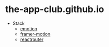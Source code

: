 # the-app-club.github.io

- Stack
  - [emotion](https://emotion.sh/docs/introduction)
  - [framer-motion](https://www.framer.com/docs/)
  - [reactrouter](https://reactrouter.com/docs/en/v6)
